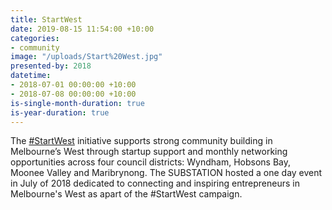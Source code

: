 ```yaml
---
title: StartWest
date: 2019-08-15 11:54:00 +10:00
categories:
- community
image: "/uploads/Start%20West.jpg"
presented-by: 2018
datetime:
- 2018-07-01 00:00:00 +10:00
- 2018-07-08 00:00:00 +10:00
is-single-month-duration: true
is-year-duration: true
---
```


The [#StartWest](https://www.startwest.org/) initiative supports strong community building in Melbourne’s West through startup support and monthly networking opportunities across four council districts: Wyndham, Hobsons Bay, Moonee Valley and Maribrynong. The SUBSTATION hosted a one day event in July of 2018 dedicated to connecting and inspiring entrepreneurs in Melbourne's West as apart of the #StartWest campaign.